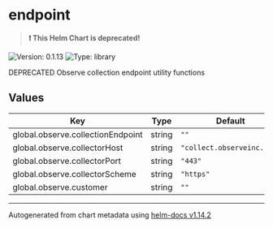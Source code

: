 # endpoint

> **:exclamation: This Helm Chart is deprecated!**

![Version: 0.1.13](https://img.shields.io/badge/Version-0.1.13-informational?style=flat-square) ![Type: library](https://img.shields.io/badge/Type-library-informational?style=flat-square)

DEPRECATED Observe collection endpoint utility functions

## Values

| Key | Type | Default | Description |
|-----|------|---------|-------------|
| global.observe.collectionEndpoint | string | `""` |  |
| global.observe.collectorHost | string | `"collect.observeinc.com"` |  |
| global.observe.collectorPort | string | `"443"` |  |
| global.observe.collectorScheme | string | `"https"` |  |
| global.observe.customer | string | `""` |  |

----------------------------------------------
Autogenerated from chart metadata using [helm-docs v1.14.2](https://github.com/norwoodj/helm-docs/releases/v1.14.2)
